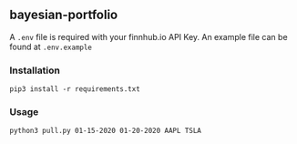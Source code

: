 ## bayesian-portfolio

A `.env` file is required with your finnhub.io API Key. An example file can be found at `.env.example`

### Installation

```
pip3 install -r requirements.txt
```

### Usage

```
python3 pull.py 01-15-2020 01-20-2020 AAPL TSLA
```
